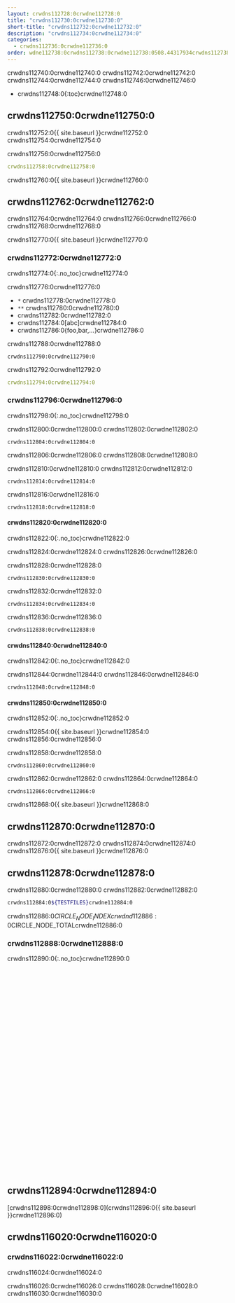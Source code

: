 ```yaml
---
layout: crwdns112728:0crwdne112728:0
title: "crwdns112730:0crwdne112730:0"
short-title: "crwdns112732:0crwdne112732:0"
description: "crwdns112734:0crwdne112734:0"
categories:
  - crwdns112736:0crwdne112736:0
order: wdne112738:0crwdns112738:0crwdne112738:0508.44317934crwdns112738:0crwdne112738:0
---
```

crwdns112740:0crwdne112740:0 crwdns112742:0crwdne112742:0 crwdns112744:0crwdne112744:0 crwdns112746:0crwdne112746:0

- crwdns112748:0{:toc}crwdne112748:0

## crwdns112750:0crwdne112750:0

crwdns112752:0{{ site.baseurl }}crwdne112752:0 crwdns112754:0crwdne112754:0

crwdns112756:0crwdne112756:0

```yaml
crwdns112758:0crwdne112758:0
```

crwdns112760:0{{ site.baseurl }}crwdne112760:0

## crwdns112762:0crwdne112762:0

crwdns112764:0crwdne112764:0 crwdns112766:0crwdne112766:0 crwdns112768:0crwdne112768:0

crwdns112770:0{{ site.baseurl }}crwdne112770:0

### crwdns112772:0crwdne112772:0

crwdns112774:0{:.no_toc}crwdne112774:0

crwdns112776:0crwdne112776:0

- `*` crwdns112778:0crwdne112778:0
- `**` crwdns112780:0crwdne112780:0
- crwdns112782:0crwdne112782:0
- crwdns112784:0[abc]crwdne112784:0
- crwdns112786:0{foo,bar,...}crwdne112786:0

crwdns112788:0crwdne112788:0

    crwdns112790:0crwdne112790:0
    

crwdns112792:0crwdne112792:0

```yaml
crwdns112794:0crwdne112794:0
```

### crwdns112796:0crwdne112796:0

crwdns112798:0{:.no_toc}crwdne112798:0

crwdns112800:0crwdne112800:0 crwdns112802:0crwdne112802:0

    crwdns112804:0crwdne112804:0
    

crwdns112806:0crwdne112806:0 crwdns112808:0crwdne112808:0

crwdns112810:0crwdne112810:0 crwdns112812:0crwdne112812:0

    crwdns112814:0crwdne112814:0
    

crwdns112816:0crwdne112816:0

    crwdns112818:0crwdne112818:0
    

#### crwdns112820:0crwdne112820:0

crwdns112822:0{:.no_toc}crwdne112822:0

crwdns112824:0crwdne112824:0 crwdns112826:0crwdne112826:0

crwdns112828:0crwdne112828:0

    crwdns112830:0crwdne112830:0
    

crwdns112832:0crwdne112832:0

    crwdns112834:0crwdne112834:0
    

crwdns112836:0crwdne112836:0

    crwdns112838:0crwdne112838:0
    

#### crwdns112840:0crwdne112840:0

crwdns112842:0{:.no_toc}crwdne112842:0

crwdns112844:0crwdne112844:0 crwdns112846:0crwdne112846:0

    crwdns112848:0crwdne112848:0
    

#### crwdns112850:0crwdne112850:0

crwdns112852:0{:.no_toc}crwdne112852:0

crwdns112854:0{{ site.baseurl }}crwdne112854:0 crwdns112856:0crwdne112856:0

crwdns112858:0crwdne112858:0

    crwdns112860:0crwdne112860:0
    

crwdns112862:0crwdne112862:0 crwdns112864:0crwdne112864:0

    crwdns112866:0crwdne112866:0
    

crwdns112868:0{{ site.baseurl }}crwdne112868:0

## crwdns112870:0crwdne112870:0

crwdns112872:0crwdne112872:0 crwdns112874:0crwdne112874:0 crwdns112876:0{{ site.baseurl }}crwdne112876:0

## crwdns112878:0crwdne112878:0

crwdns112880:0crwdne112880:0 crwdns112882:0crwdne112882:0

```bash
crwdns112884:0${TESTFILES}crwdne112884:0
```

crwdns112886:0$CIRCLE_NODE_INDEXcrwdnd112886:0$CIRCLE_NODE_TOTALcrwdne112886:0

### crwdns112888:0crwdne112888:0

crwdns112890:0{:.no_toc}crwdne112890:0 <iframe width="854" height="480" src="crwdns112892:0crwdne112892:0" frameborder="0" allow="autoplay; encrypted-media" allowfullscreen mark="crwd-mark"></iframe> 

## crwdns112894:0crwdne112894:0

[crwdns112898:0crwdne112898:0](crwdns112896:0{{ site.baseurl }}crwdne112896:0)

## crwdns116020:0crwdne116020:0

### crwdns116022:0crwdne116022:0

crwdns116024:0crwdne116024:0

crwdns116026:0crwdne116026:0 crwdns116028:0crwdne116028:0 crwdns116030:0crwdne116030:0